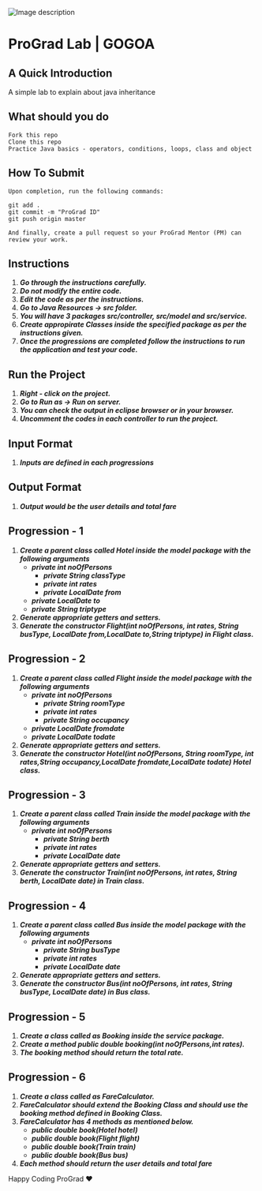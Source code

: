 ![Image description](https://i1.faceprep.in/ProGrad/face-logo-resized.png)

# ProGrad Lab | GOGOA

## A Quick Introduction

A simple lab to explain about java inheritance 



## What should you do
```
Fork this repo
Clone this repo
Practice Java basics - operators, conditions, loops, class and object
```

## How To Submit
```
Upon completion, run the following commands:

git add .
git commit -m "ProGrad ID"
git push origin master

And finally, create a pull request so your ProGrad Mentor (PM) can review your work.
```

## Instructions

1. ***Go through the instructions carefully.***
2. ***Do not modify the entire code.***
3. ***Edit the code as per the instructions.***
4. ***Go to Java Resources -> src folder.***
5. ***You will have 3 packages src/controller, src/model and src/service.***
6. ***Create appropirate Classes inside the specified package as per the instructions given.***
7. ***Once the progressions are completed follow the instructions to run the application and test your code.***
 
## Run the Project
1. ***Right - click on the project.***
2. ***Go to Run as -> Run on server.***
3. ***You can check the output in eclipse browser or in your browser.***
4. ***Uncomment the codes in each controller to run the project.***


## Input Format
1. ***Inputs are defined in each progressions*** 

## Output Format
1. ***Output would be the user details and total fare***


## Progression - 1 
1. ***Create a parent class called Hotel inside the model package with the following arguments***
   - ***private int noOfPersons***
	  - ***private String classType***
	  - ***private int rates***
	  - ***private LocalDate from***
   - ***private LocalDate to***
   - ***private String triptype***
2. ***Generate appropriate getters and setters.***
3. ***Generate the constructor Flight(int noOfPersons, int rates, String busType, LocalDate from,LocalDate to,String triptype) in Flight class.***


## Progression - 2
1. ***Create a parent class called Flight inside the model package with the following arguments***
   - ***private int noOfPersons***
	  - ***private String roomType***
	  - ***private int rates***
	  - ***private String occupancy***
   - ***private LocalDate fromdate***
   - ***private LocalDate todate***
2. ***Generate appropriate getters and setters.***
3. ***Generate the constructor Hotel(int noOfPersons, String roomType, int rates,String occupancy,LocalDate fromdate,LocalDate todate) Hotel class.***

## Progression - 3
1. ***Create a parent class called Train inside the model package with the following arguments***
   - ***private int noOfPersons***
	  - ***private String berth***
	  - ***private int rates***
	  - ***private LocalDate date***
2. ***Generate appropriate getters and setters.***
3. ***Generate the constructor Train(int noOfPersons, int rates, String berth, LocalDate date) in Train class.***

## Progression - 4
1. ***Create a parent class called Bus inside the model package with the following arguments***
   - ***private int noOfPersons***
	  - ***private String busType***
	  - ***private int rates***
	  - ***private LocalDate date***
2. ***Generate appropriate getters and setters.***
3. ***Generate the constructor Bus(int noOfPersons, int rates, String busType, LocalDate date) in Bus class.***

## Progression - 5
1. ***Create a class called as Booking inside the service package.***
2. ***Create a method public double booking(int noOfPersons,int rates).***
3. ***The booking method should return the total rate.***

## Progression - 6
1. ***Create a class called as FareCalculator.***
2. ***FareCalculator should extend the Booking Class and should use the booking method defined in Booking Class.***
3. ***FareCalculator has 4 methods as mentioned below.***
   - ***public double book(Hotel hotel)***
   - ***public double book(Flight flight)***
   - ***public double book(Train train)***
   - ***public double book(Bus bus)***
4. ***Each method should return the user details and total fare***


Happy Coding ProGrad ❤️
